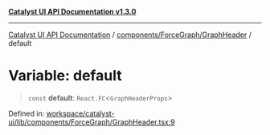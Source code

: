 [**Catalyst UI API Documentation v1.3.0**](../../../../README.md)

---

[Catalyst UI API Documentation](../../../../README.md) / [components/ForceGraph/GraphHeader](../README.md) / default

# Variable: default

> `const` **default**: `React.FC`\<`GraphHeaderProps`\>

Defined in: [workspace/catalyst-ui/lib/components/ForceGraph/GraphHeader.tsx:9](https://github.com/TheBranchDriftCatalyst/catalyst-ui/blob/main/lib/components/ForceGraph/GraphHeader.tsx#L9)
